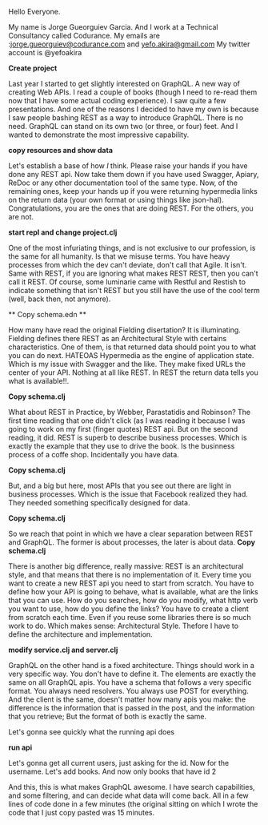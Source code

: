 Hello Everyone.

My name is Jorge Gueorguiev Garcia. And I work at a Technical Consultancy called Codurance. My emails are :jorge.gueorguiev@codurance.com and yefo.akira@gmail.com My twitter account is @yefoakira

**Create project**

Last year I started to get slightly interested on GraphQL. A new way of creating Web APIs. I read a couple of books (though I need to re-read them now that I have some actual coding experience). I saw quite a few presentations. And one of the reasons I decided to have my own is because I saw people bashing REST as a way to introduce GraphQL. There is no need. GraphQL can stand on its own two (or three, or four) feet. And I wanted to demonstrate the most impressive capability.

**copy resources and show data**

Let's establish a base of how *I* think. Please raise your hands if you have done any REST api. Now take them down if you have used Swagger, Apiary, ReDoc or any other documentation tool of the same type. Now, of the remaining ones, keep your hands up if you were returning hypermedia links on the return data (your own format or using things like json-hal). Congratulations, you are the ones that are doing REST. For the others, you are not.

**start repl and change project.clj**

One of the most infuriating things, and is not exclusive to our profession, is the same for all humanity. Is that we misuse terms. You have heavy processes from which the dev can't deviate, don't call that Agile. It isn't. Same with REST, if you are ignoring what makes REST REST, then you can't call it REST. Of course, some luminarie came with Restful and Restish to indicate something that isn't REST but you still have the use of the cool term (well, back then, not anymore).

** Copy schema.edn **

How many have read the original Fielding disertation? It is illuminating. Fielding defines there REST as an Architectural Style with certains characteristics. One of them, is that returned data should point you to what you can do next. HATEOAS Hypermedia as the engine of application state.  Which is my issue with Swagger and the like. They make fixed URLs the center of your API. Nothing at all like REST. In REST the return data tells you what is available!!.

**Copy schema.clj**

What about REST in Practice, by Webber, Parastatidis and Robinson? The first time reading that one didn't click (as I was reading it because I was going to work on my first (finger quotes) REST api. But on the second reading, it did. REST is superb to describe business processes. Which is exactly the example that they use to drive the book. Is the businness process of a coffe shop. Incidentally you have data.

**Copy schema.clj**

But, and a big but here, most APIs that you see out there are light in business processes. Which is the issue that Facebook realized they had. They needed something specifically designed for data.

**Copy schema.clj**

So we reach that point in which we have a clear separation between REST and GraphQL. The former is about processes, the later is about data.
**Copy schema.clj**

There is another big difference, really massive: REST is an architectural style, and that means that there is no implementation of it. Every time you want to create a new REST api you need to start from scratch. You have to define how your API is going to behave, what is available, what are the links that you can use. How do you searches, how do you modify, what http verb you want to use, how do you define the links? You have to create a client from scratch each time. Even if you reuse some libraries there is so much work to do. Which makes sense: Architectural Style. Thefore I have to define the architecture and implementation.

**modify service.clj and server.clj**

GraphQL on the other hand is a fixed architecture. Things should work in a very specific way. You don't have to define it. The elements are exactly the same on all GraphQL apis. You have a schema that follows a very specific format. You always need resolvers. You always use POST for everything. And the client is the same, doesn't matter how many apis you make: the difference is the information that is passed in the post, and the information that you retrieve; But the format of both is exactly the same.

Let's gonna see quickly what the running api does

**run api**

Let's gonna get all current users, just asking for the id. Now for the username. Let's add books. And now only books that have id 2

And this, this is what makes GraphQL awesome. I  have search capabilities, and some filtering, and can decide what data will come back. All in a few lines of code done in a few minutes (the original sitting on which I wrote the code that I just copy pasted was 15 minutes.


